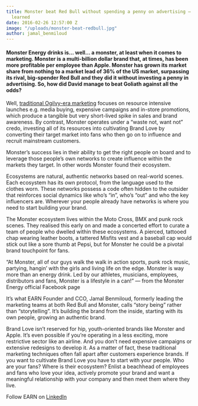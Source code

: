 ```yaml
---
title: Monster beat Red Bull without spending a penny on advertising – what we’ve
  learned
date: 2016-02-26 12:57:00 Z
image: "/uploads/monster-beat-redbull.jpg"
author: jamal_benmiloud
---
```


#### Monster Energy drinks is… well… a monster, at least when it comes to marketing. Monster is a multi-billion dollar brand that, at times, has been more profitable per employee than Apple. Monster has grown its market share from nothing to a market lead of 36% of the US market, surpassing its rival, big-spender Red Bull and they did it without investing a penny in advertising. So, how did David manage to beat Goliath against all the odds?

Well, [traditional Ogilvy-era marketing](/do-companies-even-need-creative-agencies-in-the-connection-economy/) focuses on resource intensive launches e.g. media buying, expensive campaigns and in-store promotions, which produce a tangible but very short-lived spike in sales and brand awareness. By contrast, Monster operates under a “waste not, want not” credo, investing all of its resources into cultivating Brand Love by converting their target market into fans who then go on to influence and recruit mainstream customers. 

Monster’s success lies in their ability to get the right people on board and to leverage those people’s own networks to create influence within the markets they target. In other words Monster found their ecosystem. 

Ecosystems are natural, authentic networks based on real-world scenes. Each ecosystem has its own protocol, from the language used to the clothes worn. These networks possess a code often hidden to the outsider that reinforces social dynamics like who’s “in”, who’s “out” and who the key influencers are. Wherever your people already have networks is where you need to start building your brand. 

The Monster ecosystem lives within the Moto Cross, BMX and punk rock scenes. They realised this early on and made a concerted effort to curate a team of people who dwelled within these ecosystems. A pierced, tattooed chap wearing leather boots, a tattered Misfits vest and a baseball cap would stick out like a sore thumb at Pepsi, but for Monster he could be a pivotal brand touchpoint for fans.

“At Monster, all of our guys walk the walk in action sports, punk rock music, partying, hangin’ with the girls and living life on the edge. Monster is way more than an energy drink. Led by our athletes, musicians, employees, distributors and fans, Monster is a lifestyle in a can!” — from the Monster Energy official Facebook page 

It’s what EARN Founder and CCO, Jamal Benmiloud, formerly leading the marketing teams at both Red Bull and Monster, calls “story being” rather than “storytelling”. It’s building the brand from the inside, starting with its own people, growing an authentic brand.  

Brand Love isn’t reserved for hip, youth-oriented brands like Monster and Apple. It’s even possible if you’re operating in a less exciting, more restrictive sector like an airline. And you don’t need expensive campaigns or extensive redesigns to develop it. As a matter of fact, these traditional marketing techniques often fall apart after customers experience brands. If you want to cultivate Brand Love you have to start with your people. Who are your fans? Where is their ecosystem? Enlist a beachhead of employees and fans who love your idea, actively promote your brand and want a meaningful relationship with your company and then meet them where they live. 

Follow EARN on [LinkedIn](https://www.linkedin.com/company-beta/5114446)